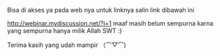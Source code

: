 Bisa di akses ya pada web nya
untuk linknya salin link dibawah ini

http://webinar.mydiscussion.net/?i=1
maaf masih belum sempurna
karna yang sempurna hanya milik Allah SWT :)

Terima kasih yang udah mampir （⌒▽⌒)
